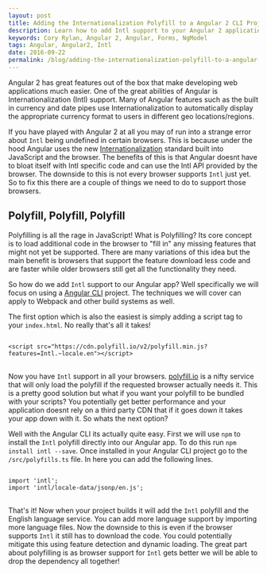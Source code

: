 ```yaml
---
layout: post
title: Adding the Internationalization Polyfill to a Angular 2 CLI Project
description: Learn how to add Intl support to your Angular 2 applications
keywords: Cory Rylan, Angular 2, Angular, Forms, NgModel
tags: Angular, Angular2, Intl
date: 2016-09-22
permalink: /blog/adding-the-internationalization-polyfill-to-a-angular-cli-project
---
```


Angular 2 has great features out of the box that make developing web applications much easier. 
One of the great abilities of Angular is Internationalization (Intl) support. Many of Angular features such 
as the built in currency and date pipes use Internationalization to automatically display the appropriate 
currency format to users in different geo locations/regions.

If you have played with Angular 2 at all you may of run into a strange error about `Intl` being undefined in certain browsers.
This is because under the hood Angular uses the new [Internationalization](https://github.com/andyearnshaw/Intl.js) 
standard built into JavaScript and the browser. The benefits
of this is that Angular doesnt have to bloat itself with Intl specific code and can use the Intl API provided by
the browser. The downside to this is not every browser supports `Intl` just yet. So to fix this there are a couple
of things we need to do to support those browsers.

## Polyfill, Polyfill, Polyfill

Polyfilling is all the rage in JavaScript! What is Polyfilling? Its core concept is to load additional code in the browser
to "fill in" any missing features that might not yet be supported. There are many variations of this idea but the
main benefit is browsers that support the feature download less code and are faster while older browsers
still get all the functionality they need. 

So how do we add `Intl` support to our Angular app? Well specifically we will focus on using a [Angular CLI](https://cli.angular.io)
project. The techniques we will cover can apply to Webpack and other build systems as well. 

The first option which is also the easiest is simply adding a script tag to your `index.html`. No really that's all it takes!

<pre>
<code class="language-html">
&lt;script src=&quot;https://cdn.polyfill.io/v2/polyfill.min.js?features=Intl.~locale.en&quot;&gt;&lt;/script&gt
</code>
</pre>

Now you have `Intl` support in all your browsers. 
[polyfill.io](https://polyfill.io) is a nifty service that will only load the polyfill if the requested browser actually needs it. 
This is a pretty good solution but what if you want your polyfill to be bundled with your scripts? You potentially get better performance
and your application doesnt rely on a third party CDN that if it goes down it takes your app down with it. So whats the 
next option?

Well with the Angular CLI its actually quite easy. First we will use `npm` to install the `Intl` polyfill directly 
into our Angular app. To do this run `npm install intl --save`. Once installed in your Angular CLI project 
go to the `/src/polyfills.ts` file. In here you can add the following lines.

<pre>
<code class="language-javascript">
import 'intl';
import 'intl/locale-data/jsonp/en.js';
</code>
</pre>

That's it! Now when your project builds it will add the `Intl` polyfill and the English language service. You can 
add more language support by importing more language files. Now the downside to this is even if the browser 
supports `Intl` it still has to download the code. You could potentially mitigate this using feature detection
and dynamic loading. The great part about polyfilling is as browser support for `Intl` gets better we will be able
to drop the dependency all together!